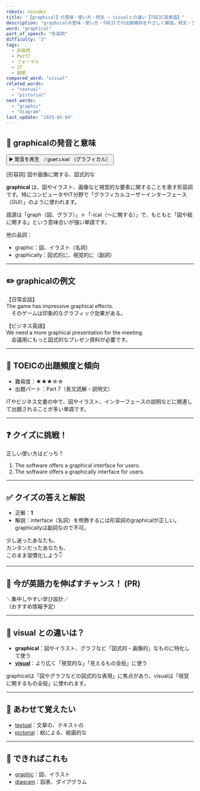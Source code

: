 ```yaml
---
robots: noindex
title: "【graphical】の意味・使い方・例文 ― visualとの違い【TOEIC英単語】"
description: "graphicalの意味・使い方・TOEICでの出題傾向をやさしく解説。例文・クイズ付きでvisualとの違いもわかりやすく学べます。"
word: "graphical"
part_of_speech: "形容詞"
difficulty: "3"
tags:
  - 形容詞
  - Part7
  - フォーマル
  - IT
  - 説明
compared_word: "visual"
related_words:
  - "textual"
  - "pictorial"
next_words:
  - "graphic"
  - "diagram"
last_update: "2025-05-04"
---
```


## 🔰 graphicalの発音と意味

<button class="play-audio" onclick="playTTS('graphical')">
  <span class="play-audio-main">
    ▶️ 発音を再生　/ˈɡræf.ɪ.kəl/
  </span>
  <span class="play-audio-sub">
    （グラフィカル）
  </span>
</button>

[形容詞] 図や画像に関する、図式的な

**graphical** は、図やイラスト、画像など視覚的な要素に関することを表す形容詞です。特にコンピュータやIT分野で「グラフィカルユーザーインターフェース（GUI）」のように使われます。

語源は「graph（図、グラフ）」＋「-ical（～に関する）」で、もともと「図や絵に関する」という意味合いが強い単語です。

他の品詞：  
- graphic：図、イラスト（名詞）
- graphically：図式的に、視覚的に（副詞）

---

## ✏️ graphicalの例文

【日常会話】  
The game has impressive graphical effects.  
　そのゲームは印象的なグラフィック効果がある。

【ビジネス英語】  
We need a more graphical presentation for the meeting.  
　会議用にもっと図式的なプレゼン資料が必要です。

---

## 🎯 TOEICの出題頻度と傾向

- 難易度：★★★☆☆
- 出題パート：Part 7（長文読解・説明文）

ITやビジネス文書の中で、図やイラスト、インターフェースの説明などに関連して出題されることが多い単語です。

---

## ❓ クイズに挑戦！

正しい使い方はどっち？

1. The software offers a graphical interface for users.  
2. The software offers a graphically interface for users.

---

## ✅ クイズの答えと解説

- 正解：**1**
- 解説：interface（名詞）を修飾するには形容詞のgraphicalが正しい。graphicallyは副詞なので不可。

少し迷ったあなたも、  
カンタンだったあなたも、  
このまま習慣化しよう👇️

---

## 🚀 今が英語力を伸ばすチャンス！ (PR)

<div class="info-center">
＼集中しやすい学び設計／<br>  
（おすすめ情報予定）
</div>

---

## 🤔  visual との違いは？

- **graphical**：図やイラスト、グラフなど「図式的・画像的」なものに特化して使う
- **[visual](/word/visual)**：より広く「視覚的な」「見えるもの全般」に使う

graphicalは「図やグラフなどの図式的な表現」に焦点があり、visualは「視覚に関するもの全般」に使われます。

---

## 🧩 あわせて覚えたい

- [textual](/word/textual)：文章の、テキストの
- [pictorial](/word/pictorial)：絵による、絵画的な

---

## 📖 できればこれも

- [graphic](/word/graphic)：図、イラスト
- [diagram](/word/diagram)：図表、ダイアグラム

<!-- cvid: aid29_bid38 -->
